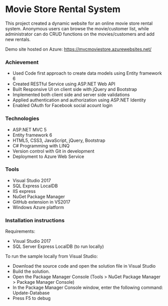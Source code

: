 ﻿# Movie Store Rental System

This project created a dynamic website for an online movie store rental system. Anonymous users can browse the movie/customer list, while administrator can do CRUD functions on the movies/customers and add new rentals.

Demo site hosted on Azure: https://mvcmoviestore.azurewebsites.net/

### Achievement
- Used Code first approach to create data models using Entity framework 6
- Created RESTful Service using ASP.NET Web API
- Built Responsive UI on client side with jQuery and Bootstrap
- Implemented both client side and server side validations
- Applied authentication and authorization using ASP.NET Identity
- Enabled OAuth for Facebook social acount login

### Technologies
- ASP.NET MVC 5
- Entity framework 6
- HTML5, CSS3, JavaScript, jQuery, Bootstrap
- C# Programming with LINQ
- Version control with Git in development
- Deployment to Azure Web Service

### Tools
- Visual Studio 2017
- SQL Express LocalDB
- IIS express
- NuGet Package Manager
- GitHub extension in VS2017
- Windows Azure platform

### Installation instructions

Requirements:

- Visual Studio 2017
- SQL Server Express LocalDB (to run locally)

To run the sample locally from Visual Studio:
- Download the source code and open the solution file in Visual 
Studio
- Build the solution.
- Open the Package Manager Console (Tools > NuGet Package 
Manager > Package Manager Console)
- In the Package Manager Console window, enter the following 
command: Update-Database
- Press F5 to debug

